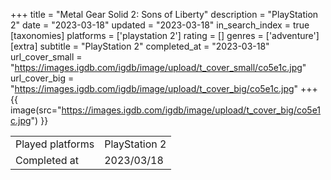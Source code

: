+++
title = "Metal Gear Solid 2: Sons of Liberty"
description = "PlayStation 2"
date = "2023-03-18"
updated = "2023-03-18"
in_search_index = true
[taxonomies]
platforms = ['playstation 2']
rating = []
genres = ['adventure']
[extra]
subtitle = "PlayStation 2"
completed_at = "2023-03-18"
url_cover_small = "https://images.igdb.com/igdb/image/upload/t_cover_small/co5e1c.jpg"
url_cover_big = "https://images.igdb.com/igdb/image/upload/t_cover_big/co5e1c.jpg"
+++
{{ image(src="https://images.igdb.com/igdb/image/upload/t_cover_big/co5e1c.jpg") }}

|              |            |
| ------------ | ---------- |
| Played platforms    | PlayStation 2 |
| Completed at | 2023/03/18 |


